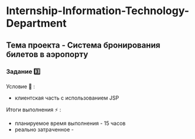 # Internship-Information-Technology-Department

## Тема проекта - Система бронирования билетов в аэропорту

### Задание 3️⃣

Условие :page_facing_up: : 
  - клиентская часть с использованием JSP

Итоги выполнения :zap: :
  - планируемое время выполнения - 15 часов
  - реально затраченное - 
